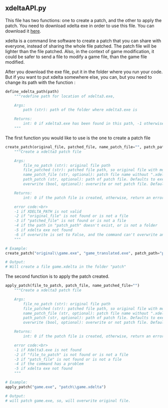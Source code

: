 ## xdeltaAPI.py

This file has two functions: one to create a patch, and the other to apply the patch. You need to download xdelta exe in order to use this file. You can download it [here](https://github.com/jmacd/xdelta-gpl/releases).

xdelta is a command line software to create a patch that you can share with everyone, instead of sharing the whole file patched. The patch file will be lighter than the file patched. Also, in the context of game modification, it could be safer to send a file to modify a game file, than the game file modified.

After you download the exe file, put it in the folder where you run your code. But if you want to put xdelta somewhere else, you can, but you need to change its path with the function :

```python
define_xdelta_path(path)
    """redefine path for location of xdelta3.exe,

    Args:
        path (str): path of the folder where xdelta3.exe is

    Returns:
        int: 0 if xdelta3.exe has been found in this path, -1 otherwise, but the path will still be change
    """
```

The first function you would like to use is the one to create a patch file

```python
create_patch(original_file, patched_file, name_patch_file="", patch_path="", overwrite=True)
    """Create a xdelta3 patch file

    Args:
        file_no_patch (str): original file path
        file_patched (str): patched file path, so original file with modifications
        name_patch_file (str, optional): patch file name without ".xdelta" part. Defaults, name of file_no_patch.
        path_patch (str, optional): path of patch file. Defaults to exec repertory.
        overwrite (bool, optional): overwrite or not patch file. Defaults to True.

    Returns:
        int: 0 if the patch file is created, otherwise, return an error code.

    error code:<br>
    -1 if XDELTA_PATH is not valid
    -2 if "original_file" is not found or is not a file
    -3 if "patched_file" is not found or is not a file
    -4 if the path in "patch_path" doesn't exist, or is not a folder
    -5 if xdelta exe not found
    -6 if overwrite is set to False, and the command can't overwrite an existing file
    """
```
```python
# Example:
create_patch("original\\game.exe", "game_translated.exe", patch_path="patch\\", overwrite=True)

# Output:
# Will create a file game.xdelta in the folder "patch"
```

The second function is to apply the patch created.

```python
apply_patch(file_to_patch, patch_file, name_patched_file="")
    """Create a xdelta3 patch file

    Args:
        file_no_patch (str): original file path
        file_patched (str): patched file path, so original file with modifications
        name_patch_file (str, optional): patch file name without ".xdelta" part. Defaults, name of file_no_patch.
        path_patch (str, optional): path of patch file. Defaults to exec repertory.
        overwrite (bool, optional): overwrite or not patch file. Defaults to True.

    Returns:
        int: 0 if the patch file is created, otherwise, return an error code.

    error code:<br>
    -1 if Xdelta3.exe is not found
    -2 if "file_to_patch" is not found or is not a file
    -3 if "patch_file" is not found or is not a file
    -4 if the command has a problem
    -5 if xdelta exe not found
    """
```
```python
# Example:
apply_patch("game.exe", "patch\\game.xdelta")

# Output:
# will patch game.exe, so, will overwrite original file.
```
